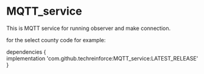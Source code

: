 # MQTT_service
This is MQTT service for running observer and make connection.

for the select county code for example:

dependencies {   
implementation 'com.github.techreinforce:MQTT_service:LATEST_RELEASE'                                        
                       }
